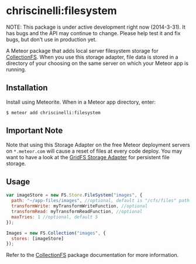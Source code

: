 chriscinelli:filesystem
=========================

NOTE: This package is under active development right now (2014-3-31). It has
bugs and the API may continue to change. Please help test it and fix bugs,
but don't use in production yet.

A Meteor package that adds local server filesystem storage for
[CollectionFS](https://github.com/CollectionFS/Meteor-CollectionFS). When you
use this storage adapter, file data is stored in a directory of your choosing
on the same server on which your Meteor app is running.

## Installation

Install using Meteorite. When in a Meteor app directory, enter:

```
$ meteor add chriscinelli:filesystem
```

## Important Note

Note that using this Storage Adapter on the free Meteor deployment servers on  `*.meteor.com` will cause a reset of files at every code deploy. You may want to have a look at the [GridFS Storage Adapter](https://github.com/CollectionFS/Meteor-CollectionFS/tree/devel/packages/gridfs) for persistent file storage.

## Usage

```js
var imageStore = new FS.Store.FileSystem("images", {
  path: "~/app-files/images", //optional, default is "/cfs/files" path within app container
  transformWrite: myTransformWriteFunction, //optional
  transformRead: myTransformReadFunction, //optional
  maxTries: 1 //optional, default 5
});

Images = new FS.Collection("images", {
  stores: [imageStore]
});
```

Refer to the [CollectionFS](https://github.com/CollectionFS/Meteor-CollectionFS)
package documentation for more information.
